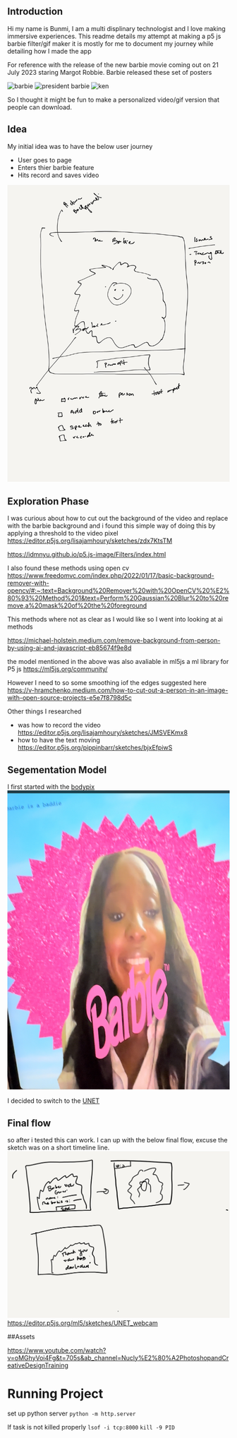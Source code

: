 ## Introduction 

Hi my name is Bunmi, I am a multi displinary technologist and I love making immersive experiences. 
This readme details my attempt at making a p5 js barbie filter/gif maker 
it is mostly for me to document my journey while detailing how I made the app 

For reference with the release of the new barbie movie coming out on  21 July 2023 staring Margot Robbie. Barbie released 
these set of posters 

![barbie](https://deadline.com/wp-content/uploads/2023/04/barbie-BARBIE_Character_MARGOT_InstaVert_1638x2048_DOM_rgb.jpg?w=1280)
![president barbie](https://deadline.com/wp-content/uploads/2023/04/barbie-BARBIE_Character_ISSA_InstaVert_1638x2048_DOM_rgb.jpg?w=1280)
![ken](https://deadline.com/wp-content/uploads/2023/04/barbie-BARBIE_Character_RYAN_InstaVert_1638x2048_DOM_rgb.jpg?w=1280)

So I thought it might be fun to make a personalized video/gif version that people can download. 


## Idea

My initial idea was to have the below user journey
- User goes to page
- Enters thier barbie feature 
- Hits record and saves video

![idea sketch 1](img/initial_idea.jpg)


## Exploration Phase

I was curious about how to cut out the background of the video and replace with the barbie background and i found this simple way of doing this 
by applying a threshold to the video pixel 
https://editor.p5js.org/lisajamhoury/sketches/zdx7KtsTM

https://idmnyu.github.io/p5.js-image/Filters/index.html

I also found these methods using open cv 
https://www.freedomvc.com/index.php/2022/01/17/basic-background-remover-with-opencv/#:~:text=Background%20Remover%20with%20OpenCV%20%E2%80%93%20Method%201&text=Perform%20Gaussian%20Blur%20to%20remove,a%20mask%20of%20the%20foreground

This methods where not as clear as I would like so I went into looking at ai methods

https://michael-holstein.medium.com/remove-background-from-person-by-using-ai-and-javascript-eb85674f9e8d

the model mentioned in the above was also avaliable in ml5js a ml library for P5 js
https://ml5js.org/community/

However I need to so some smoothing iof the edges suggested here
https://v-hramchenko.medium.com/how-to-cut-out-a-person-in-an-image-with-open-source-projects-e5e7f8798d5c

Other things I researched 
- was how to record the video
https://editor.p5js.org/lisajamhoury/sketches/JMSVEKmx8
- how to have the text moving
https://editor.p5js.org/pippinbarr/sketches/bjxEfpiwS


## Segementation Model

I first started with the [bodypix](https://npm.io/package/@tensorflow-models/body-pix)
![body pix model result](img/bodypix_result.jpeg)

I decided to switch to the [UNET](https://learn.ml5js.org/#/reference/unet)


## Final flow 
so after i tested this can work. I  can up with the below final flow, excuse the sketch was on a short timeline line.
![Final flow sketch](img/Final_flow_sketch.png) https://editor.p5js.org/ml5/sketches/UNET_webcam


##Assets

https://www.youtube.com/watch?v=oMGhyVoi4Fg&t=705s&ab_channel=Nucly%E2%80%A2PhotoshopandCreativeDesignTraining

# Running Project
set up python server
`python -m http.server`

If task is not killed properly
`lsof -i tcp:8000`
`kill -9 PID`
